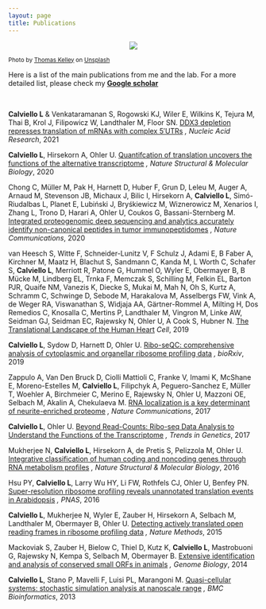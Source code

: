 ```yaml
---
layout: page
title: Publications
---
```


<p align="center">
  <img src="/img/library3.png" />
</p>
<sub>  Photo by <a href="https://unsplash.com/@thkelley?utm_source=unsplash&utm_medium=referral&utm_content=creditCopyText">Thomas Kelley</a> on <a href="https://unsplash.com/s/photos/old-science-books?utm_source=unsplash&utm_medium=referral&utm_content=creditCopyText">Unsplash</a></sub>

<br>

Here is a list of the main publications from me and the lab. For a more detailed list, please check my <strong><a href="https://scholar.google.com/citations?user=p2emlPUAAAAJ&hl=en" target="_blank" rel="noopener">Google scholar</a></strong>

<br>


<strong>Calviello L</strong> & Venkataramanan S, Rogowski KJ, Wiler E, Wilkins K, Tejura M, Thai B, Krol J, Filipowicz W, Landthaler M, Floor SN. <a href="https://academic.oup.com/nar/advance-article/doi/10.1093/nar/gkab287/6255701" target="_blank">DDX3 depletion represses translation of mRNAs with complex 5′UTRs</a> <em>, Nucleic Acid Research</em>, 2021

<strong>Calviello L</strong>, Hirsekorn A, Ohler U. <a href="https://www.nature.com/articles/s41594-020-0450-4" target="_blank">Quantifcation of translation uncovers the functions of the alternative transcriptome</a> <em>, Nature Structural & Molecular Biology</em>, 2020

Chong C, Müller M, Pak H, Harnett D, Huber F, Grun D, Leleu M, Auger A, Arnaud M, Stevenson JB, Michaux J, Bilic I, Hirsekorn A, <strong>Calviello L</strong>, Simó-Riudalbas L, Planet E, Lubiński J, Bryśkiewicz M, Wiznerowicz M, Xenarios I, Zhang L, Trono D, Harari A, Ohler U, Coukos G, Bassani-Sternberg M. <a href="https://www.nature.com/articles/s41467-020-14968-9" target="_blank">Integrated proteogenomic deep sequencing and analytics accurately identify non-canonical peptides in tumor immunopeptidomes</a> <em>, Nature Communications</em>, 2020

van Heesch S, Witte F, Schneider-Lunitz V, F Schulz J, Adami E, B Faber A, Kirchner M, Maatz H, Blachut S, Sandmann C, Kanda M, L Worth C, Schafer S, <strong>Calviello L</strong>, Merriott R, Patone G, Hummel O, Wyler E, Obermayer B, B Mücke M, Lindberg EL, Trnka F, Memczak S, Schilling M, Felkin EL, Barton PJR, Quaife NM, Vanezis K, Diecke S, Mukai M, Mah N, Oh S, Kurtz A, Schramm C, Schwinge D, Sebode M, Harakalova M, Asselbergs FW, Vink A, de Weger RA, Viswanathan S, Widjaja AA, Gärtner-Rommel A, Milting H, Dos Remedios C, Knosalla C, Mertins P, Landthaler M, Vingron M, Linke AW, Seidman GJ, Seidman EC, Rajewsky N, Ohler U, A Cook S, Hubner N. <a href="https://www.sciencedirect.com/science/article/pii/S0092867419305082" target="_blank"> The Translational Landscape of the Human Heart</a> <em> Cell</em>, 2019

<strong>Calviello L</strong>, Sydow D, Harnett D, Ohler U. <a href="https://www.biorxiv.org/content/10.1101/601468v1" target="_blank">Ribo-seQC: comprehensive analysis of cytoplasmic and organellar ribosome profiling data</a> <em>, bioRxiv</em>, 2019

Zappulo A, Van Den Bruck D, Ciolli Mattioli C, Franke V, Imami K, McShane E, Moreno-Estelles M, <strong>Calviello L</strong>, Filipchyk A, Peguero-Sanchez E, Müller T, Woehler A, Birchmeier C, Merino E, Rajewsky N, Ohler U, Mazzoni OE, Selbach M, Akalin A, Chekulaeva M. <a href="https://www.nature.com/articles/s41467-017-00690-6" target="_blank">RNA localization is a key determinant of neurite-enriched proteome</a> <em>, Nature Communications</em>, 2017

<strong>Calviello L</strong>, Ohler U. <a href="https://www.sciencedirect.com/science/article/pii/S016895251730135X" target="_blank">Beyond Read-Counts: Ribo-seq Data Analysis to Understand the Functions of the Transcriptome</a> <em>, Trends in Genetics</em>, 2017

Mukherjee N, <strong>Calviello L</strong>, Hirsekorn A, de Pretis S, Pelizzola M, Ohler U. <a href="https://www.nature.com/articles/nsmb.3325" target="_blank">Integrative classification of human coding and noncoding genes through RNA metabolism profiles</a> <em>, Nature Structural & Molecular Biology</em>, 2016 

Hsu PY, <strong>Calviello L</strong>, Larry Wu HY, Li FW, Rothfels CJ, Ohler U, Benfey PN. <a href="https://www.pnas.org/content/113/45/E7126" target="_blank">Super-resolution ribosome profiling reveals unannotated translation events in Arabidopsis</a> <em>, PNAS</em>, 2016

<strong>Calviello L</strong>, Mukherjee N, Wyler E, Zauber H, Hirsekorn A, Selbach M, Landthaler M, Obermayer B, Ohler U. <a href="https://www.nature.com/articles/nmeth.3688" target="_blank">Detecting actively translated open reading frames in ribosome profiling data</a> <em>, Nature Methods</em>, 2015

Mackoviak S, Zauber H, Bielow C, Thiel D, Kutz K, <strong>Calviello L</strong>, Mastrobuoni G, Rajewsky N, Kempa S, Selbach M, Obermayer B. <a href="https://link.springer.com/article/10.1186/s13059-015-0742-x" target="_blank">Extensive identification and analysis of conserved small ORFs in animals</a> <em>, Genome Biology</em>, 2014

<strong>Calviello L</strong>, Stano P, Mavelli F, Luisi PL, Marangoni M. <a href="https://link.springer.com/article/10.1186/1471-2105-14-S7-S7" target="_blank">Quasi-cellular systems: stochastic simulation analysis at nanoscale range</a> <em>, BMC Bioinformatics</em>, 2013

